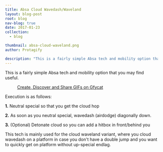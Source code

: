 ```yaml
---
title: Absa Cloud Wavedash/Waveland
layout: blog-post
root: blog
nav-blog: true
date: 2017-01-23
collection:
  - blog

thumbnail: absa-cloud-waveland.png
author: Protagify

description: "This is a fairly simple Absa tech and mobility option that you may find useful."
---
```


This is a fairly simple Absa tech and mobility option that you may find useful.

<figure><a class="embedly-card" href="https://gfycat.com/ShinyTastyGonolek">Create, Discover and Share GIFs on Gfycat</a>
<script async src="//cdn.embedly.com/widgets/platform.js" charset="UTF-8"></script></figure>

Execution is as follows:

**1.** Neutral special so that you get the cloud hop

**2.** As soon as you neutral special, wavedash (airdodge) diagonally down. 

**3.** (Optional) Detonate cloud so you can add a hitbox in front/behind you

This tech is mainly used for the cloud waveland variant, where you cloud wavedash on a platform in case you don't have a double jump and you want to quickly get on platform without up-special endlag.